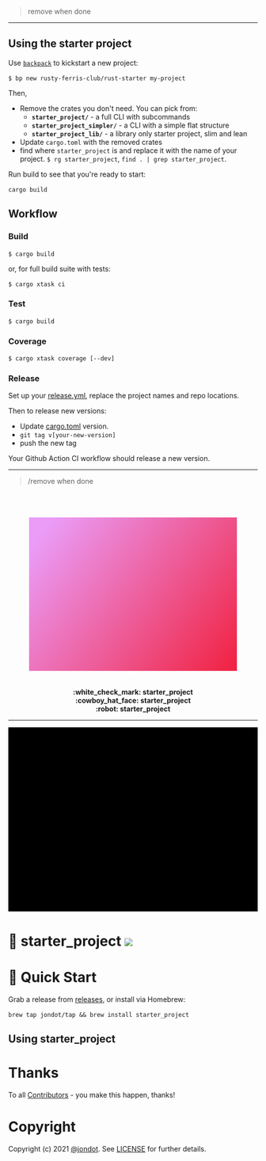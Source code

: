 > remove when done
<hr> 

## Using the starter project

Use [`backpack`](https://github.com/rusty-ferris-club/backpack) to kickstart a new project:

```
$ bp new rusty-ferris-club/rust-starter my-project
```

Then,

* Remove the crates you don't need. You can pick from:
  * **`starter_project/`** - a full CLI with subcommands
  * **`starter_project_simpler/`** - a CLI with a simple flat structure
  * **`starter_project_lib/`** - a library only starter project, slim and lean
* Update `cargo.toml` with the removed crates
* find where `starter_project` is and replace it with the name of your project. `$ rg starter_project`, `find . | grep starter_project`.
  
Run build to see that you're ready to start:

```
cargo build
```

## Workflow
### Build
```
$ cargo build
```
or, for full build suite with tests:

```
$ cargo xtask ci
```
### Test
```
$ cargo build
```

### Coverage
```
$ cargo xtask coverage [--dev]
```

### Release

Set up your [release.yml](.github/workflows/release.yml), replace the project names and repo locations.

Then to release new versions:

* Update [cargo.toml](starter_project/Cargo.toml) version.
* `git tag v[your-new-version]`
* push the new tag

Your Github Action CI workflow should release a new version.



<hr>

> /remove when done



<p align="center">
<br/>
<br/>
<br/>
   <img src="media/cover.png" width="420"/>
<br/>
<br/>
</p>
<p align="center">
<b>:white_check_mark: starter_project</b>
<br/>
<b>:cowboy_hat_face: starter_project</b>
<br/>
<b>:robot: starter_project</b>
<br/>
<hr/>
</p>


<p align="center">
<img src="media/screen.png" width="920"/>
</p>

# :key: starter_project <img src="https://github.com/jondot/starter_project/actions/workflows/build.yml/badge.svg"/>



# :rocket: Quick Start

Grab a release from [releases](https://github.com/jondot/starter_project/releases), or install via Homebrew:

```
brew tap jondot/tap && brew install starter_project
```

## Using starter_project




# Thanks

To all [Contributors](https://github.com/jondot/starter_project/graphs/contributors) - you make this happen, thanks!


# Copyright

Copyright (c) 2021 [@jondot](http://twitter.com/jondot). See [LICENSE](LICENSE.txt) for further details.
